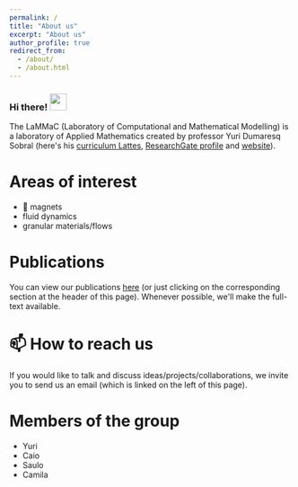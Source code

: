 ```yaml
---
permalink: /
title: "About us"
excerpt: "About us"
author_profile: true
redirect_from: 
  - /about/
  - /about.html
---
```


### Hi there! <img src="https://raw.githubusercontent.com/MartinHeinz/MartinHeinz/master/wave.gif" width="30px">

The LaMMaC (Laboratory of Computational and Mathematical Modelling) is a laboratory of Applied Mathematics created by professor Yuri Dumaresq Sobral (here's his [curriculum Lattes](http://lattes.cnpq.br/2148849606092346), [ResearchGate profile](https://www.researchgate.net/profile/Yuri-Sobral) and [website](http://yuri.mat.unb.br/)).

Areas of interest
======

- 🧲 magnets
- fluid dynamics
- granular materials/flows

Publications
======

You can view our publications [here](https://lammac-unb.github.io/publications/) (or just clicking on the corresponding section at the header of this page). Whenever possible, we'll make the full-text available.

📫 How to reach us
======

If you would like to talk and discuss ideas/projects/collaborations, we invite you to send us an email (which is linked on the left of this page).

Members of the group
======
* Yuri
* Caio
* Saulo
* Camila